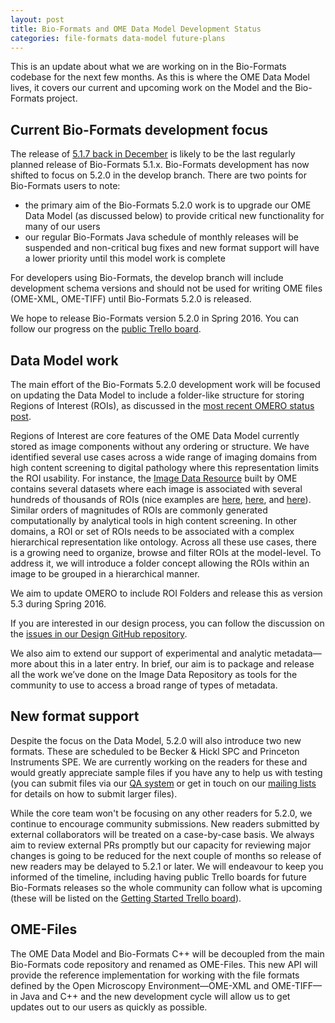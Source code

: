 ```yaml
---
layout: post
title: Bio-Formats and OME Data Model Development Status
categories: file-formats data-model future-plans
---
```


This is an update about what we are working on in the Bio-Formats codebase for
the next few months. As this is where the OME Data Model lives, it covers our
current and upcoming work on the Model and the Bio-Formats project.

## Current Bio-Formats development focus

The release of [5.1.7 back in December](http://www.openmicroscopy.org/site/news/release-of-bio-formats-5.1.7)
is likely to be the last regularly planned release of Bio-Formats 5.1.x.
Bio-Formats development has now shifted to focus on 5.2.0 in the develop
branch. There are two points for Bio-Formats users to note:

* the primary aim of the Bio-Formats 5.2.0 work is to upgrade
  our OME Data Model (as discussed below) to provide critical new
  functionality for many of our users
* our regular Bio-Formats Java schedule of monthly releases will be suspended
  and non-critical bug fixes and new format support will have a lower priority
  until this model work is complete

For developers using Bio-Formats, the develop branch will include development schema versions and should not be used for writing OME files (OME-XML, OME-TIFF) until Bio-Formats 5.2.0 is released.

We hope to release Bio-Formats version 5.2.0 in Spring 2016. You can follow
our progress on the [public Trello board](https://trello.com/b/OHTqY4pc/bio-formats-5-2-0).

## Data Model work

The main effort of the Bio-Formats 5.2.0 development work will be focused on
updating the Data Model to include a folder-like structure for storing Regions
of Interest (ROIs), as discussed in the
[most recent OMERO status post](http://blog.openmicroscopy.org/future-plans/community/2015/12/09/omero-status/).

Regions of Interest are core features of the OME Data Model currently stored
as image components without any ordering or structure. We have identified
several use cases across a wide range of imaging domains from high content
screening to digital pathology where this representation limits the ROI
usability. For instance, the [Image Data Resource](http://idr.openmicroscopy.org/)
built by OME contains several datasets where each image is associated with
several hundreds of thousands of ROIs (nice examples are [here](http://idr.openmicroscopy.org/webclient/?show=well-590686),
[here](http://idr.openmicroscopy.org/tara/webclient/?show=plate-362), and
[here](http://idr.openmicroscopy.org/pgpc/webclient/?show=screen-101)).
Similar orders of magnitudes of ROIs are commonly generated computationally by
analytical tools in high content screening. In other domains, a ROI or set of
ROIs needs to be associated with a complex hierarchical representation like
ontology. Across all these use cases, there is a growing need to organize,
browse and filter ROIs at the model-level. To address it, we will introduce a
folder concept allowing the ROIs within an image to be grouped in a
hierarchical manner.

We aim to update OMERO to include ROI Folders and release this as version 5.3
during Spring 2016.

If you are interested in our design process, you can follow the discussion on the [issues in our Design GitHub repository](https://github.com/openmicroscopy/design/issues).

We also aim to extend our support of experimental and analytic metadata—more
about this in a later entry. In brief, our aim is to package and release all
the work we’ve done on the Image Data Repository as tools for the community to
use to access a broad range of types of metadata.

## New format support

Despite the focus on the Data Model, 5.2.0 will also introduce two new
formats. These are scheduled to be Becker & Hickl SPC and Princeton
Instruments SPE. We are currently working on the readers for these and would
greatly appreciate sample files if you have any to help us with testing (you
can submit files via our
[QA system](http://qa.openmicroscopy.org.uk/qa/upload/) or get in touch on our
[mailing lists](https://www.openmicroscopy.org/site/community/mailing-lists)
for details on how to submit larger files).

While the core team won't be focusing on any other readers for 5.2.0, we
continue to encourage community submissions. New readers submitted by external
collaborators will be treated on a case-by-case basis. We always aim to review
external PRs promptly but our capacity for reviewing major changes is going to
be reduced for the next couple of months so release of new readers may be
delayed to 5.2.1 or later. We will endeavour to keep you informed of the
timeline, including having public Trello boards for future Bio-Formats
releases so the whole community can follow what is upcoming (these will be
listed on the [Getting Started Trello board](https://trello.com/b/4EXb35xQ/getting-started)).


## OME-Files

The OME Data Model and Bio-Formats C++ will be decoupled from the main
Bio-Formats code repository and renamed as OME-Files. This new API will
provide the reference implementation for working with the file formats defined
by the Open Microscopy Environment—OME-XML and OME-TIFF—in Java and C++
and the new development cycle will allow us to get updates out to our users as
quickly as possible.
